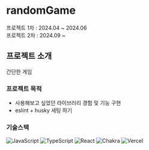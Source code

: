 # randomGame

프로젝트 1차 : 2024.04 ~ 2024.06 <br>
프로젝트 2차 : 2024.09 ~ 

## 프로젝트 소개

간단한 게임

### 프로젝트 목적

-   사용해보고 싶었던 라이브러리 경험 및 기능 구현 
-   eslint + husky 세팅 하기

### 기술스택

![JavaScript](https://img.shields.io/badge/javascript-F7DF1E?style=for-the-badge&logo=javascript&logoColor=black) ![TypeScript](https://img.shields.io/badge/typescript-3178C6?style=for-the-badge&logo=typescript&logoColor=white)
![React](https://img.shields.io/badge/react-61DAFB?style=for-the-badge&&logo=react&logoColor=white)
![Chakra](https://img.shields.io/badge/chakra-%234ED1C5.svg?style=for-the-badge&logo=chakraui&logoColor=white)
![Vercel](https://img.shields.io/badge/vercel-%23000000.svg?style=for-the-badge&logo=vercel&logoColor=white)
